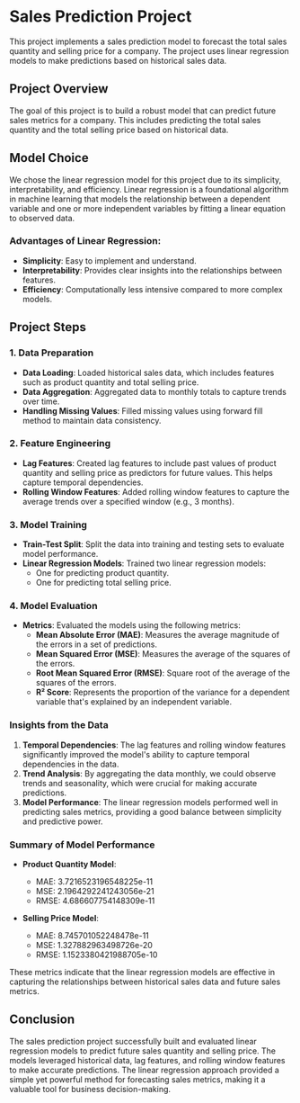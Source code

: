 # Sales Prediction Project

This project implements a sales prediction model to forecast the total sales quantity and selling price for a company. The project uses linear regression models to make predictions based on historical sales data.

## Project Overview

The goal of this project is to build a robust model that can predict future sales metrics for a company. This includes predicting the total sales quantity and the total selling price based on historical data.

## Model Choice

We chose the linear regression model for this project due to its simplicity, interpretability, and efficiency. Linear regression is a foundational algorithm in machine learning that models the relationship between a dependent variable and one or more independent variables by fitting a linear equation to observed data.

### Advantages of Linear Regression:
- **Simplicity**: Easy to implement and understand.
- **Interpretability**: Provides clear insights into the relationships between features.
- **Efficiency**: Computationally less intensive compared to more complex models.

## Project Steps

### 1. Data Preparation

- **Data Loading**: Loaded historical sales data, which includes features such as product quantity and total selling price.
- **Data Aggregation**: Aggregated data to monthly totals to capture trends over time.
- **Handling Missing Values**: Filled missing values using forward fill method to maintain data consistency.

### 2. Feature Engineering

- **Lag Features**: Created lag features to include past values of product quantity and selling price as predictors for future values. This helps capture temporal dependencies.
- **Rolling Window Features**: Added rolling window features to capture the average trends over a specified window (e.g., 3 months).


### 3. Model Training

- **Train-Test Split**: Split the data into training and testing sets to evaluate model performance.
- **Linear Regression Models**: Trained two linear regression models:
  - One for predicting product quantity.
  - One for predicting total selling price.

### 4. Model Evaluation

- **Metrics**: Evaluated the models using the following metrics:
  - **Mean Absolute Error (MAE)**: Measures the average magnitude of the errors in a set of predictions.
  - **Mean Squared Error (MSE)**: Measures the average of the squares of the errors.
  - **Root Mean Squared Error (RMSE)**: Square root of the average of the squares of the errors.
  - **R² Score**: Represents the proportion of the variance for a dependent variable that's explained by an independent variable.

### Insights from the Data

1. **Temporal Dependencies**: The lag features and rolling window features significantly improved the model's ability to capture temporal dependencies in the data.
2. **Trend Analysis**: By aggregating the data monthly, we could observe trends and seasonality, which were crucial for making accurate predictions.
3. **Model Performance**: The linear regression models performed well in predicting sales metrics, providing a good balance between simplicity and predictive power.

### Summary of Model Performance

- **Product Quantity Model**:
  - MAE: 3.7216523196548225e-11
  - MSE: 2.1964292241243056e-21
  - RMSE: 4.686607754148309e-11

- **Selling Price Model**:
  - MAE: 8.745701052248478e-11
  - MSE: 1.327882963498726e-20
  - RMSE: 1.1523380421988705e-10

These metrics indicate that the linear regression models are effective in capturing the relationships between historical sales data and future sales metrics.

## Conclusion

The sales prediction project successfully built and evaluated linear regression models to predict future sales quantity and selling price. The models leveraged historical data, lag features, and rolling window features to make accurate predictions. The linear regression approach provided a simple yet powerful method for forecasting sales metrics, making it a valuable tool for business decision-making.
